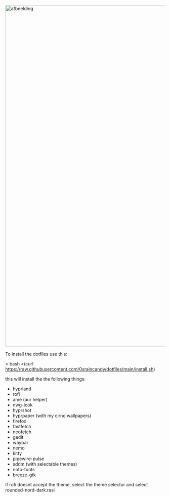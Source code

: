 <img width="1920" height="1080" alt="afbeelding" src="https://github.com/user-attachments/assets/fa717683-0413-42b7-8f5a-3569f7f6ec6d" />

To install the dotfiles use this:

< bash <(curl https://raw.githubusercontent.com/0xraincandy/dotfiles/main/install.sh)

this will install the the following things:
- hyprland
- rofi
- ame (aur helper)
- nwg-look
- hyprshot
- hyprpaper (with my cirno wallpapers)
- firefox
- fastfetch
- neofetch
- gedit
- waybar
- nemo
- kitty
- pipewire-pulse
- sddm (with selectable themes)
- noto-fonts
- breeze-gtk

if rofi doesnt accept the theme, select the theme selector and select rounded-nord-dark.rasi
